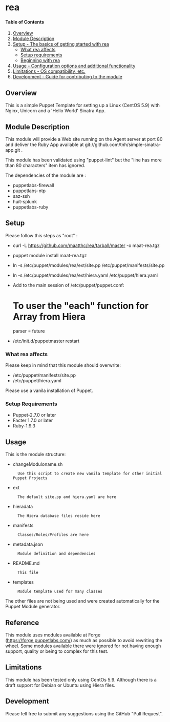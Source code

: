 # rea

#### Table of Contents

1. [Overview](#overview)
2. [Module Description](#module-description)
3. [Setup - The basics of getting started with rea](#setup)
    * [What rea affects](#what-rea-affects)
    * [Setup requirements](#setup-requirements)
    * [Beginning with rea](#beginning-with-rea)
4. [Usage - Configuration options and additional functionality](#usage)
5. [Limitations - OS compatibility, etc.](#limitations)
6. [Development - Guide for contributing to the module](#development)

## Overview

This is a simple Puppet Template for setting up a Linux (CentOS 5.9) with Nginx, Unicorn and a 'Hello World' Sinatra App. 

## Module Description

This module will provide a Web site running on the Agent server at port 80 and deliver the Ruby App available at git://github.com/tnh/simple-sinatra-app.git .

This module has been validated using "puppet-lint" but the "line has more than 80 characters" item has ignored.

The dependencies of the module are :
* puppetlabs-firewall
* puppetlabs-ntp
* saz-ssh
* huit-splunk
* puppetlabs-ruby

## Setup
Please follow this steps as "root" :

*    curl -L https://github.com/maatthc/rea/tarball/master -o maat-rea.tgz
*    puppet module install maat-rea.tgz
*    ln -s /etc/puppet/modules/rea/ext/site.pp /etc/puppet/manifests/site.pp
*    ln -s /etc/puppet/modules/rea/ext/hiera.yaml /etc/puppet/hiera.yaml
*    Add to the main session of /etc/puppet/puppet.conf:

        # To user the "each" function for Array from Hiera

        parser = future

*    /etc/init.d/puppetmaster restart

### What rea affects

Please keep in mind that this module should overwrite:
* /etc/puppet/manifests/site.pp
* /etc/puppet/hiera.yaml

Please use a vanila installation of Puppet. 

### Setup Requirements 

* Puppet-2.7.0 or later
* Facter 1.7.0 or later
* Ruby-1.9.3

## Usage
This is the module structure:

* changeModuloname.sh

        Use this script to create new vanila template for other initial Puppet Projects
* ext
        
        The default site.pp and hiera.yaml are here
* hieradata

        The Hiera database files reside here
* manifests

        Classes/Roles/Profiles are here 
* metadata.json

        Module definition and dependencies
* README.md

        This file
* templates

        Module template used for many classes

The other files are not being used and were created automatically for the Puppet Module generator.

## Reference

This module uses modules available at Forge (https://forge.puppetlabs.com/) as much as possible to avoid rewriting the wheel. Some modules available there were ignored for not having enough support, quality or being to complex for this test.

## Limitations

This module has been tested only using CentOs 5.9. Although there is a draft support for Debian or Ubuntu using Hiera files.

## Development

Please fell free to submit any suggestions using the GitHub "Pull Request". 

